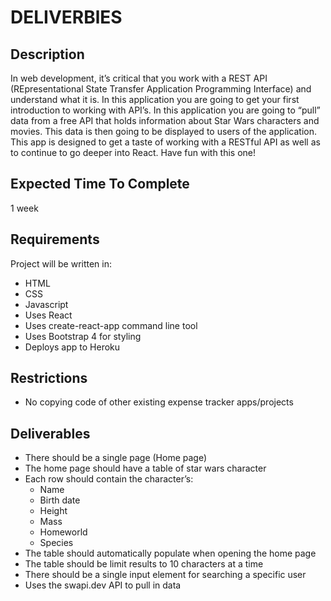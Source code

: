 # DELIVERBlES

## Description

In web development, it’s critical that you work with a REST API (REpresentational State Transfer Application Programming Interface) and understand what it is. In this application you are going to get your first introduction to working with API’s.
In this application you are going to “pull” data from a free API that holds information about Star Wars characters and movies. This data is then going to be displayed to users of the application.
This app is designed to get a taste of working with a RESTful API as well as to continue to go deeper into React. Have fun with this one!

## Expected Time To Complete

1 week

## Requirements

Project will be written in:

- HTML
- CSS
- Javascript
- Uses React
- Uses create-react-app command line tool
- Uses Bootstrap 4 for styling
- Deploys app to Heroku

## Restrictions

- No copying code of other existing expense tracker apps/projects

## Deliverables

- There should be a single page (Home page)
- The home page should have a table of star wars character
- Each row should contain the character’s:
  - Name
  - Birth date
  - Height
  - Mass
  - Homeworld
  - Species
- The table should automatically populate when opening the home page
- The table should be limit results to 10 characters at a time
- There should be a single input element for searching a specific user
- Uses the swapi.dev API to pull in data
